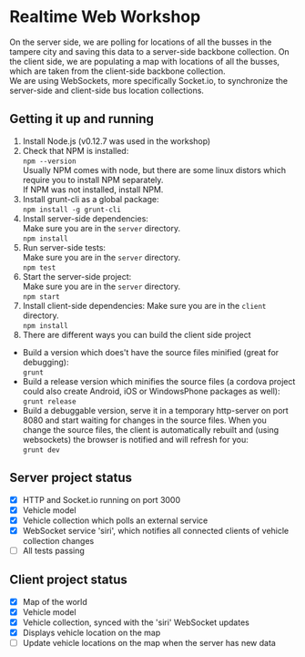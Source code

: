 # Realtime Web Workshop
On the server side, we are polling for locations of all the busses in the tampere city and saving this data to a server-side backbone collection.
On the client side, we are populating a map with locations of all the busses, which are taken from the client-side backbone collection.  
We are using WebSockets, more specifically Socket.io, to synchronize the server-side and client-side bus location collections.

## Getting it up and running
1. Install Node.js (v0.12.7 was used in the workshop)
2. Check that NPM is installed:  
  `npm --version`  
  Usually NPM comes with node, but there are some linux distors which require you to install NPM separately.  
  If NPM was not installed, install NPM.
3. Install grunt-cli as a global package:  
  `npm install -g grunt-cli`
4. Install server-side dependencies:  
  Make sure you are in the `server` directory.  
  `npm install`
5. Run server-side tests:  
  Make sure you are in the `server` directory.  
  `npm test`
6. Start the server-side project:  
  Make sure you are in the `server` directory.  
  `npm start`
7. Install client-side dependencies: 
  Make sure you are in the `client` directory.  
  `npm install`
8. There are different ways you can build the client side project
  * Build a version which does't have the source files minified (great for debugging):  
  `grunt`  
  * Build a release version which minifies the source files (a cordova project could also create Android, iOS or WindowsPhone packages as well):  
  `grunt release`  
  * Build a debuggable version, serve it in a temporary http-server on port 8080 and start waiting for changes in the source files. When you change the source files, the client is automatically rebuilt and (using websockets) the browser is notified and will refresh for you:  
  `grunt dev`

## Server project status
- [x] HTTP and Socket.io running on port 3000
- [x] Vehicle model
- [x] Vehicle collection which polls an external service
- [x] WebSocket service 'siri', which notifies all connected clients of vehicle collection changes
- [ ] All tests passing

## Client project status
- [x] Map of the world
- [x] Vehicle model
- [x] Vehicle collection, synced with the 'siri' WebSocket updates
- [x] Displays vehicle location on the map
- [ ] Update vehicle locations on the map when the server has new data
